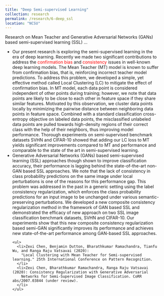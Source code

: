 ```yaml
---
title: "Deep Semi-supervised Learning"
collection: research
permalink: /research/6-deep_ssl
location: "NCSU"
---
```


Research on Mean Teacher and  Generative Adversarial Networks (GANs) based semi-supervised learning (SSL) ...

<ul>
  <li>Our present research is exploring the semi-supervised learning in the era of deep learning. Recently we made 
    two significant contributions to address the <span style="color:red">confirmation bias </span> and 
    <span style="color:red">consistency </span> issues in well-known deep learning models. 
    The Mean Teacher (MT) model is known to suffer from confirmation bias, that is, reinforcing incorrect teacher model predictions.  
    To address this problem, we developed a simple, yet effective method called Local Clustering (LC) to mitigate the effect of 
    confirmation bias. In MT model, each data point is considered independent of other points during training; however, we note 
    that data points are likely to be close to each other in feature space if they share similar features. Motivated by this 
    observation, we cluster data points locally by minimizing the pairwise distance between neighboring data points in feature space. 
    Combined with a standard classification cross-entropy objective on labeled data points, the misclassified unlabeled data points 
    are pulled towards high-density regions of their correct class with the help of their neighbors, thus improving model performance. 
    Thorough experiments on semi-supervised benchmark datasets SVHN and CIFAR-10 showed that adding our LC loss to MT yields significant 
    improvements compared to MT and performance and comparable to the state of the art in semi-supervised learning.
  </li>
    
  <li>
    Generative Adversarial Networks (GANs) based semi-supervised learning (SSL) approaches though shown to improve classification 
    accuracy, their performance is lagging behind the state-of-the-art non-GAN based SSL approaches. We note that the lack of 
    consistency in class probability predictions on the same image under local perturbations is one of the reasons for this 
    performance gap. This problem was addressed in the past in a generic setting using the label consistency regularization, 
    which enforces the class probability predictions for an input image to be unchanged under various semantic-preserving perturbations. 
    We developed a new composite consistency regularization method in the framework of GAN based SSL and demonstrated the efficacy of 
    new approach on two SSL image classification benchmark datasets, SVHN and CIFAR-10. Our experiments show that this new composite 
    consistency regularization based semi-GAN significantly improves its performance and achieves new state-of-the-art performance 
    among GAN-based SSL approaches.
  
    <ul>
      <li>Zexi Chen, Benjamin Dutton, Bharathkumar Ramachandra, Tianfu Wu, and Ranga Raju Vatsavai (2020): 
        "Local Clustering with Mean Teacher for Semi-supervised learning." 25th International Conference on Pattern Recognition. 
      </li>
      <li>Zexi Chen, Bharathkumar Ramachandra, Ranga Raju Vatsavai (2020): Consistency Regularization with Generative Adversarial 
        Networks for Semi-Supervised Image Classification. CoRR abs/2007.03844 (under review).
      </li>   
    </ul>
  </li>
</ul>
